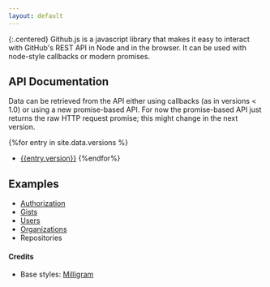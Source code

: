 ```yaml
---
layout: default
---
```


{:.centered}
Github.js is a javascript library that makes it easy to interact with GitHub's
REST API in Node and in the browser. It can be used with node-style callbacks or
modern promises.

## API Documentation

Data can be retrieved from the API either using callbacks (as in versions < 1.0)
or using a new promise-based API. For now the promise-based API just returns the
raw HTTP request promise; this might change in the next version.

{%for entry in site.data.versions %}
* [{{entry.version}}]({{site.baseurl}}/docs/{{entry.version}}/index.html)
{%endfor%}

## Examples

* [Authorization][authorization]
* [Gists][gists]
* [Users][users]
* [Organizations][organizations]
* Repositories

#### Credits
* Base styles: [Milligram](milligram)

[milligram]: https://milligram.github.io/
[gists]: {{site.baseurl}}/examples/gists
[users]: {{site.baseurl}}/examples/users
[organizations]: {{site.baseurl}}/examples/organizations
[authorization]: {{site.baseurl}}/examples/authorization
